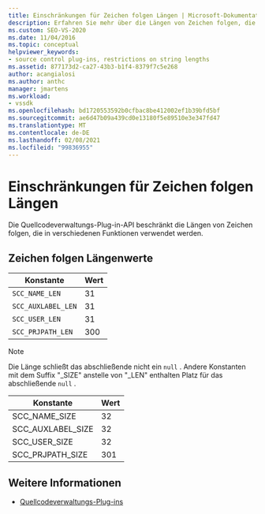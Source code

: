```yaml
---
title: Einschränkungen für Zeichen folgen Längen | Microsoft-Dokumentation
description: Erfahren Sie mehr über die Längen von Zeichen folgen, die von verschiedenen von der Quellcodeverwaltungs-Plug-in-API festgelegten Funktionen verwendet werden
ms.custom: SEO-VS-2020
ms.date: 11/04/2016
ms.topic: conceptual
helpviewer_keywords:
- source control plug-ins, restrictions on string lengths
ms.assetid: 877173d2-ca27-43b3-b1f4-8379f7c5e268
author: acangialosi
ms.author: anthc
manager: jmartens
ms.workload:
- vssdk
ms.openlocfilehash: bd1720553592b0cfbac8be412002ef1b39bfd5bf
ms.sourcegitcommit: ae6d47b09a439cd0e13180f5e89510e3e347fd47
ms.translationtype: MT
ms.contentlocale: de-DE
ms.lasthandoff: 02/08/2021
ms.locfileid: "99836955"
---
```

# <a name="restrictions-on-string-lengths"></a>Einschränkungen für Zeichen folgen Längen
Die Quellcodeverwaltungs-Plug-in-API beschränkt die Längen von Zeichen folgen, die in verschiedenen Funktionen verwendet werden.

## <a name="string-length-values"></a>Zeichen folgen Längenwerte

|Konstante|Wert|
|--------------|-----------|
|`SCC_NAME_LEN`|31|
|`SCC_AUXLABEL_LEN`|31|
|`SCC_USER_LEN`|31|
|`SCC_PRJPATH_LEN`|300|

> [!NOTE]
> Die Länge schließt das abschließende nicht ein `null` . Andere Konstanten mit dem Suffix "_SIZE" anstelle von "_LEN" enthalten Platz für das abschließende `null` .

|Konstante|Wert|
|--------------|-----------|
|SCC_NAME_SIZE|32|
|SCC_AUXLABEL_SIZE|32|
|SCC_USER_SIZE|32|
|SCC_PRJPATH_SIZE|301|

## <a name="see-also"></a>Weitere Informationen
- [Quellcodeverwaltungs-Plug-ins](../extensibility/source-control-plug-ins.md)
